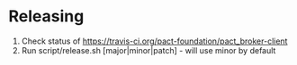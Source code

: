 # Releasing

1. Check status of https://travis-ci.org/pact-foundation/pact_broker-client
3. Run script/release.sh [major|minor|patch] - will use minor by default
